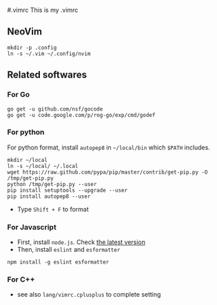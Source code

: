 #.vimrc
This is my .vimrc

## NeoVim
```
mkdir -p .config
ln -s ~/.vim ~/.config/nvim
```

## Related softwares

### For Go
```
go get -u github.com/nsf/gocode
go get -u code.google.com/p/rog-go/exp/cmd/godef
```

### For python
For python format, install ``autopep8`` in ``~/local/bin`` which ``$PATH`` includes.

```
mkdir ~/local
ln -s ~/local/ ~/.local
wget https://raw.github.com/pypa/pip/master/contrib/get-pip.py -O /tmp/get-pip.py
python /tmp/get-pip.py --user
pip install setuptools --upgrade --user
pip install autopep8 --user
```
- Type ``Shift + F`` to format

### For Javascript
- First, install ``node.js``. Check [the latest version](https://nodejs.org/dist/latest/)
- Then, install ``eslint`` and  ``esformatter``

```
npm install -g eslint esformatter
```


### For C++

- see also ``lang/vimrc.cplusplus`` to complete setting

